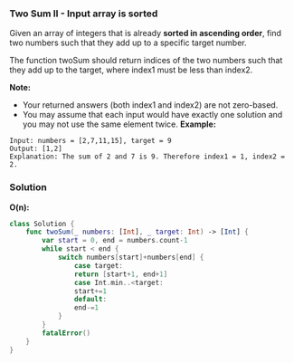 
### Two Sum II - Input array is sorted

Given an array of integers that is already __sorted in ascending order__, find two numbers such that they add up to a specific target number.

The function twoSum should return indices of the two numbers such that they add up to the target, where index1 must be less than index2.

__Note:__
* Your returned answers (both index1 and index2) are not zero-based.
* You may assume that each input would have exactly one solution and you may not use the same element twice.
__Example:__
```
Input: numbers = [2,7,11,15], target = 9
Output: [1,2]
Explanation: The sum of 2 and 7 is 9. Therefore index1 = 1, index2 = 2.
```

### Solution
__O(n):__
```Swift
class Solution {
    func twoSum(_ numbers: [Int], _ target: Int) -> [Int] {
        var start = 0, end = numbers.count-1
        while start < end {
            switch numbers[start]+numbers[end] {
                case target:
                return [start+1, end+1]
                case Int.min..<target:
                start+=1
                default:
                end-=1
            } 
        }
        fatalError()
    }
}
```